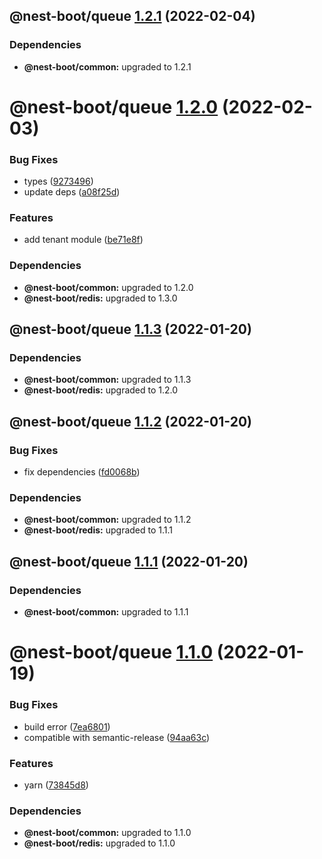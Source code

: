 ## @nest-boot/queue [1.2.1](https://github.com/d4rkcr0w/nest-boot/compare/@nest-boot/queue@1.2.0...@nest-boot/queue@1.2.1) (2022-02-04)





### Dependencies

* **@nest-boot/common:** upgraded to 1.2.1

# @nest-boot/queue [1.2.0](https://github.com/d4rkcr0w/nest-boot/compare/@nest-boot/queue@1.1.3...@nest-boot/queue@1.2.0) (2022-02-03)


### Bug Fixes

* types ([9273496](https://github.com/d4rkcr0w/nest-boot/commit/9273496c9cd336a7a1b4776e318b626919d5ebcc))
* update deps ([a08f25d](https://github.com/d4rkcr0w/nest-boot/commit/a08f25d6625243d84db1903bac51e4894167c69d))


### Features

* add tenant module ([be71e8f](https://github.com/d4rkcr0w/nest-boot/commit/be71e8faf71cdd5782e3cf9809dacf8666d708bc))





### Dependencies

* **@nest-boot/common:** upgraded to 1.2.0
* **@nest-boot/redis:** upgraded to 1.3.0

## @nest-boot/queue [1.1.3](https://github.com/d4rkcr0w/nest-boot/compare/@nest-boot/queue@1.1.2...@nest-boot/queue@1.1.3) (2022-01-20)





### Dependencies

* **@nest-boot/common:** upgraded to 1.1.3
* **@nest-boot/redis:** upgraded to 1.2.0

## @nest-boot/queue [1.1.2](https://github.com/d4rkcr0w/nest-boot/compare/@nest-boot/queue@1.1.1...@nest-boot/queue@1.1.2) (2022-01-20)


### Bug Fixes

* fix dependencies ([fd0068b](https://github.com/d4rkcr0w/nest-boot/commit/fd0068b0842bb0001038dca8b6375d464dd89ed6))





### Dependencies

* **@nest-boot/common:** upgraded to 1.1.2
* **@nest-boot/redis:** upgraded to 1.1.1

## @nest-boot/queue [1.1.1](https://github.com/d4rkcr0w/nest-boot/compare/@nest-boot/queue@1.1.0...@nest-boot/queue@1.1.1) (2022-01-20)





### Dependencies

* **@nest-boot/common:** upgraded to 1.1.1

# @nest-boot/queue [1.1.0](https://github.com/d4rkcr0w/nest-boot/compare/@nest-boot/queue@1.0.0...@nest-boot/queue@1.1.0) (2022-01-19)


### Bug Fixes

* build error ([7ea6801](https://github.com/d4rkcr0w/nest-boot/commit/7ea6801200bf4869d17461769335d8887388657c))
* compatible with semantic-release ([94aa63c](https://github.com/d4rkcr0w/nest-boot/commit/94aa63cd1f8f7c850a71180ac6cdc300234a78d1))


### Features

* yarn ([73845d8](https://github.com/d4rkcr0w/nest-boot/commit/73845d8f3b2038c1814faa86b6170bc9a05502aa))





### Dependencies

* **@nest-boot/common:** upgraded to 1.1.0
* **@nest-boot/redis:** upgraded to 1.1.0
